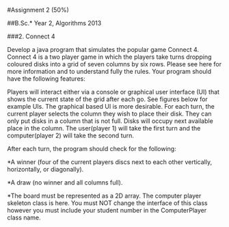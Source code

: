 #Assignment 2 (50%)

##B.Sc.* Year 2, Algorithms 2013

###2. Connect 4

Develop a java program that simulates the popular game Connect 4.  Connect 4 is a two player game in which the players take turns dropping coloured disks into a grid of seven columns by six rows. Please see here for more information and to understand fully the rules. Your program should have the following features:

Players will interact either via a console or graphical user interface (UI) that shows the current state of the grid after each go. See figures below for example UIs. The graphical based UI is more desirable.
For each turn, the current player selects the column they wish to place their disk. They can only put disks in a column that is not full. Disks will occupy next available place in the column.
The user(player 1) will take the first turn and the computer(player 2) will take the second turn.

After each turn, the program should check for the following:

*A winner (four of the current players discs next to each other vertically, horizontally, or diagonally).

*A draw (no winner and all columns full).

*The board must be represented as a 2D array. The computer player skeleton class is here. You must NOT change the interface of this class however you must include your student number in the ComputerPlayer class name.
